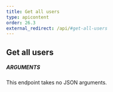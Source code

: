 ```yaml
---
title: Get all users
type: apicontent
order: 26.3
external_redirect: /api/#get-all-users
---
```


## Get all users
##### ARGUMENTS

This endpoint takes no JSON arguments.

